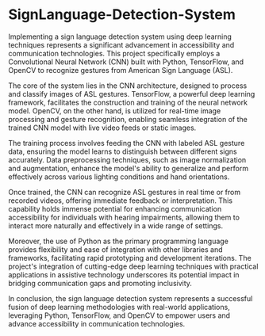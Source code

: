 # SignLanguage-Detection-System
Implementing a sign language detection system using deep learning techniques represents a significant advancement in accessibility and communication technologies. 
This project specifically employs a Convolutional Neural Network (CNN) built with Python, TensorFlow, and OpenCV to recognize gestures from American Sign Language (ASL).

The core of the system lies in the CNN architecture, designed to process and classify images of ASL gestures.
TensorFlow, a powerful deep learning framework, facilitates the construction and training of the neural network model. 
OpenCV, on the other hand, is utilized for real-time image processing and gesture recognition, enabling seamless integration 
of the trained CNN model with live video feeds or static images.

The training process involves feeding the CNN with labeled ASL gesture data, ensuring the model learns to distinguish between
different signs accurately. Data preprocessing techniques, such as image normalization and augmentation, enhance the model's ability 
to generalize and perform effectively across various lighting conditions and hand orientations.

Once trained, the CNN can recognize ASL gestures in real time or from recorded videos, offering immediate feedback or interpretation.
This capability holds immense potential for enhancing communication accessibility for individuals with hearing impairments, allowing 
them to interact more naturally and effectively in a wide range of settings.

Moreover, the use of Python as the primary programming language provides flexibility and ease of integration with other libraries and
frameworks, facilitating rapid prototyping and development iterations. The project's integration of cutting-edge deep learning techniques
with practical applications in assistive technology underscores its potential impact in bridging communication gaps and promoting inclusivity.

In conclusion, the sign language detection system represents a successful fusion of deep learning methodologies with real-world applications, 
leveraging Python, TensorFlow, and OpenCV to empower users and advance accessibility in communication technologies.
